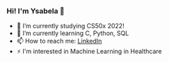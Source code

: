 ### Hi! I'm Ysabela 👋

- 🔭 I’m currently studying CS50x 2022!
- 🌱 I’m currently learning C, Python, SQL
- 📫 How to reach me: [LinkedIn](https://www.linkedin.com/in/ysabelalaureano/)
- ⚡ I'm interested in Machine Learning in Healthcare
